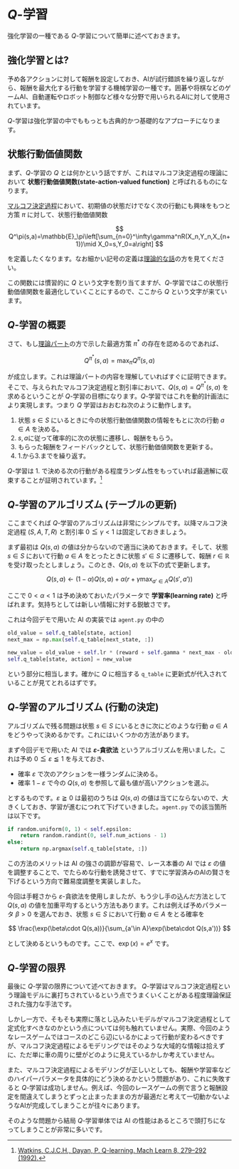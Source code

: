 # $Q$-学習
強化学習の一種である $Q$-学習について簡単に述べておきます。

## 強化学習とは?
予め各アクションに対して報酬を設定しておき、AIが試行錯誤を繰り返しながら、報酬を最大化する行動を学習する機械学習の一種です。囲碁や将棋などのゲームAI、自動運転やロボット制御など様々な分野で用いられるAIに対して使用されています。

$Q$-学習は強化学習の中でももっとも古典的かつ基礎的なアプローチになります。

## 状態行動価値関数

まず、$Q$-学習の $Q$ とは何かという話ですが、これはマルコフ決定過程の理論において **状態行動価値関数(state-action-valued function)** と呼ばれるものになります。

[マルコフ決定過程](./mdp.md/#マルコフ決定過程の定義)において、初期値の状態だけでなく次の行動にも興味をもつと方策 $\pi$ に対して、状態行動価値関数

$$
Q^\pi(s,a)=\mathbb{E}_\pi\left[\sum_{n=0}^\infty\gamma^nR(X_n,Y_n,X_{n+1})\mid X_0=s,Y_0=a\right]
$$

を定義したくなります。なお細かい記号の定義は[理論的な話](./mdp.md)の方を見てください。

この関数には慣習的に $Q$ という文字を割り当てますが、$Q$-学習ではこの状態行動価値関数を最適化していくことにするので、ここから $Q$ という文字が来ています。

## $Q$-学習の概要

さて、もし[理論パート](./mdp.md)の方で示した最適方策 $\pi^*$ の存在を認めるのであれば、

$$
Q^{\pi^*}(s,a)=\max_\pi Q^\pi(s,a)
$$

が成立します。これは理論パートの内容を理解していればすぐに証明できます。そこで、与えられたマルコフ決定過程と割引率において、$Q(s,a)=Q^{\pi^*}(s,a)$ を求めるということが $Q$-学習の目標になります。$Q$-学習ではこれを動的計画法により実現します。つまり $Q$ 学習はおおむね次のように動作します。

1. 状態 $s\in S$ にいるときに今の状態行動価値関数の情報をもとに次の行動 $a\in A$ を決める。
2. $s,a$に従って確率的に次の状態に遷移し、報酬をもらう。
3. もらった報酬をフィードバックとして、状態行動価値関数を更新する。
4. 1.から3.までを繰り返す。

$Q$-学習は 1. で決める次の行動がある程度ランダム性をもっていれば最適解に収束することが証明されています。[^1]

[^1]:[Watkins, C.J.C.H., Dayan, P. Q-learning. Mach Learn 8, 279–292 (1992).](https://link.springer.com/article/10.1007/BF00992698)

## $Q$-学習のアルゴリズム (テーブルの更新)

ここまでくれば $Q$-学習のアルゴリズムは非常にシンプルです。以降マルコフ決定過程 $(S,A,T,R)$ と割引率 $0\leqq\gamma<1$ は固定しておきましょう。

まず最初は $Q(s,a)$ の値は分からないので適当に決めておきます。そして、状態 $s\in S$ において行動 $a\in A$ をとったときに状態 $s'\in S$ に遷移して、報酬 $r\in\mathbb{R}$ を受け取ったとしましょう。このとき、$Q(s,a)$ を以下の式で更新します。

$$
Q(s,a)\gets (1-\alpha) Q(s,a)+\alpha(r+\gamma\max_{a'\in A}Q(s',a'))
$$

ここで $0<\alpha<1$ は予め決めておいたパラメータで **学習率(learning rate)** と呼ばれます。気持ちとしては新しい情報に対する鋭敏さです。

これは今回デモで用いた AI の実装では `agent.py` の中の

```python
old_value = self.q_table[state, action]
next_max = np.max(self.q_table[next_state, :])

new_value = old_value + self.lr * (reward + self.gamma * next_max - old_value)
self.q_table[state, action] = new_value
```

という部分に相当します。確かに $Q$ に相当する `q_table` に更新式が代入されていることが見てとれるはずです。

## $Q$-学習のアルゴリズム (行動の決定)

アルゴリズムで残る問題は状態 $s\in S$ にいるときに次にどのような行動 $a\in A$ をどうやって決めるかです。これにはいくつかの方法があります。

まず今回デモで用いた AI では **$\varepsilon$-貪欲法** というアルゴリズムを用いました。これは予め $0\leqq\varepsilon\leqq 1$ を与えておき、

- 確率 $\varepsilon$ で次のアクションを一様ランダムに決める。
- 確率 $1-\varepsilon$ で今の $Q(s,a)$ を参照して最も値が高いアクションを選ぶ。

とするものです。$\varepsilon\geqq 0$ は最初のうちは $Q(s,a)$ の値は当てにならないので、大きくしておき、学習が進むにつれて下げていきました。`agent.py` での該当箇所は以下です。

```python
if random.uniform(0, 1) < self.epsilon:
    return random.randint(0, self.num_actions - 1)
else:
    return np.argmax(self.q_table[state, :])
```

この方法のメリットは AI の強さの調節が容易で、レース本番の AI では $\varepsilon$ の値を調整することで、でたらめな行動を誘発させて、すでに学習済みのAIの賢さを下げるという方向で難易度調整を実装しました。

今回は手軽さから $\varepsilon$-貪欲法を使用しましたが、もう少し手の込んだ方法として $Q(s,a)$ の値を加重平均するという方法もあります。これは例えば予めパラメータ $\beta>0$ を選んでおき、状態 $s\in S$ において行動 $a\in A$ をとる確率を

$$
\frac{\exp(\beta\cdot Q(s,a))}{\sum_{a'\in A}\exp(\beta\cdot Q(s,a'))}
$$

として決めるというものです。ここで、$\exp(x)=e^x$ です。

## $Q$-学習の限界

最後に $Q$-学習の限界について述べておきます。 $Q$-学習はマルコフ決定過程という理論モデルに裏打ちされているという点でうまくいくことがある程度理論保証された強力な手法です。

しかし一方で、そもそも実際に落とし込みたいモデルがマルコフ決定過程として定式化すべきなのかという点については何も触れていません。実際、今回のようなレースゲームではコースのどこら辺にいるかによって行動が変わるべきですが、マルコフ決定過程によるモデリングではそのような大域的な情報は拾えずに、ただ単に車の周りに壁がどのように見えているかしか考えていません。

また、マルコフ決定過程によるモデリングが正しいとしても、報酬や学習率などのハイパーパラメータを具体的にどう決めるかという問題があり、これに失敗すると $Q$-学習は成功しません。例えば、今回のレースゲームの例で言うと報酬設定を間違えてしまうとずっと止まったままの方が最適だと考えて一切動かないようなAIが完成してしまうことが往々にあります。

そのような問題から結局 $Q$-学習単体では AI の性能はあるところで頭打ちになってしまうことが非常に多いです。